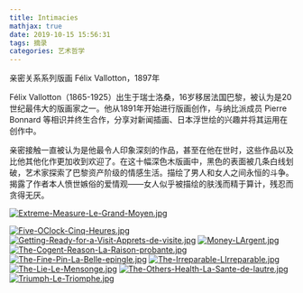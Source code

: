 ```yaml
---
title: Intimacies
mathjax: true
date: 2019-10-15 15:56:31
tags: 摘录
categories: 艺术哲学
---
```


亲密关系系列版画 Félix Vallotton，1897年

Félix Vallotton（1865-1925）出生于瑞士洛桑，16岁移居法国巴黎，被认为是20世纪最伟大的版画家之一。他从1891年开始进行版画创作，与纳比派成员 Pierre Bonnard 等相识并终生合作，分享对新闻插画、日本浮世绘的兴趣并将其运用在创作中。

亲密接触一直被认为是他最令人印象深刻的作品，甚至在他在世时，这些作品以及比他其他化作更加收到欢迎了。在这十幅深色木版画中，黑色的表面被几条白线划破，艺术家探索了巴黎资产阶级的情感生活。描绘了男人和女人之间永恒的斗争。揭露了作者本人愤世嫉俗的爱情观——女人似乎被描绘的肤浅而精于算计，残忍而贪得无厌。

[![Extreme-Measure-Le-Grand-Moyen.jpg](http://pic.tshogx.top:8080/images/2019/10/15/Extreme-Measure-Le-Grand-Moyen.jpg)](http://pic.tshogx.top:8080/image/JTh)

[![Five-OClock-Cinq-Heures.jpg](http://pic.tshogx.top:8080/images/2019/10/15/Five-OClock-Cinq-Heures.jpg)](http://pic.tshogx.top:8080/image/Ihw)
[![Getting-Ready-for-a-Visit-Apprets-de-visite.jpg](http://pic.tshogx.top:8080/images/2019/10/15/Getting-Ready-for-a-Visit-Apprets-de-visite.jpg)](http://pic.tshogx.top:8080/image/Q8U)
[![Money-LArgent.jpg](http://pic.tshogx.top:8080/images/2019/10/15/Money-LArgent.jpg)](http://pic.tshogx.top:8080/image/nBM)
[![The-Cogent-Reason-La-Raison-probante.jpg](http://pic.tshogx.top:8080/images/2019/10/15/The-Cogent-Reason-La-Raison-probante.jpg)](http://pic.tshogx.top:8080/image/2qi)
[![The-Fine-Pin-La-Belle-epingle.jpg](http://pic.tshogx.top:8080/images/2019/10/15/The-Fine-Pin-La-Belle-epingle.jpg)](http://pic.tshogx.top:8080/image/OLc)
[![The-Irreparable-LIrreparable.jpg](http://pic.tshogx.top:8080/images/2019/10/15/The-Irreparable-LIrreparable.jpg)](http://pic.tshogx.top:8080/image/k25)
[![The-Lie-Le-Mensonge.jpg](http://pic.tshogx.top:8080/images/2019/10/15/The-Lie-Le-Mensonge.jpg)](http://pic.tshogx.top:8080/image/o1o)
[![The-Others-Health-La-Sante-de-lautre.jpg](http://pic.tshogx.top:8080/images/2019/10/15/The-Others-Health-La-Sante-de-lautre.jpg)](http://pic.tshogx.top:8080/image/0PS)
[![Triumph-Le-Triomphe.jpg](http://pic.tshogx.top:8080/images/2019/10/15/Triumph-Le-Triomphe.jpg)](http://pic.tshogx.top:8080/image/eFN)